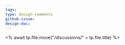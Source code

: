 ```yaml
---
tags: 
type: design-comments
github-issue: 
design-doc:
---
```

<% await tp.file.move("/discussions/" + tp.file.title) %>
